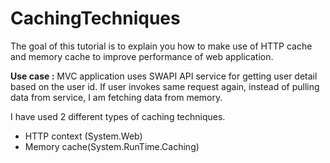 # CachingTechniques

The goal of this tutorial is to explain you how to make use of HTTP cache and memory cache to  improve performance of web application.

**Use case :** MVC application uses SWAPI API service for getting user detail based on the user id. If user invokes  same request again, instead of pulling data from service, I am fetching data from memory.

I have used 2 different types of caching techniques.
 - HTTP context (System.Web)
 - Memory cache(System.RunTime.Caching)
